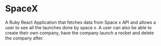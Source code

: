 # SpaceX
A Ruby React Application that fetches data from Space x API and allows a user to see all the launches done by space x. A user can also be able to create their own company, have the company launch a rocket and delete the company after.
